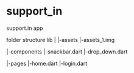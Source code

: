 # support_in

support.in app

folder structure
 lib
 |
 |-assets
   |-assets_1.img
  
 |-components
   |-snackbar.dart
   |-drop_down.dart
  
 |-pages
   |-home.dart
   |-login.dart
